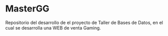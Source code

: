 # MasterGG
Repositorio del desarrollo de el proyecto de Taller de Bases de Datos, en el cual se desarrolla una WEB de venta Gaming.
